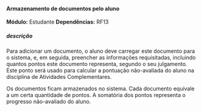 #### Armazenamento de documentos pelo aluno
**Módulo:** Estudante
**Dependências:** RF13
##### descrição
Para adicionar um documento, o aluno deve carregar este documento para o sistema, e, em seguida, preencher as informações requisitadas, incluindo quantos pontos este documento representa, segundo o seu julgamento. Este ponto será usado para calcular a pontuação não-avaliada do aluno na disciplina de Atividades Complementares.
  
Os documentos ficam armazenados no sistema. Cada documento equivale a um certa quantidade de pontos. A somatória dos pontos representa o progresso não-avaliado do aluno.